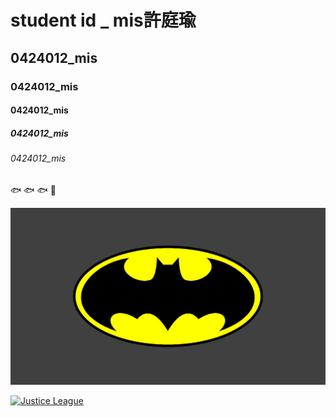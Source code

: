 # student id _ mis許庭瑜
## 0424012_mis
### 0424012_mis
#### 0424012_mis
##### 0424012_mis
###### 0424012_mis

:fish: :fish: :fish:
:date:

![Batman](batman.png "BatMan")

[![Justice League](https://img.youtube.com/vi/StTqXEQ2l-Y/0.jpg)](https://youtu.be/tdFBZTLdt3g "Justice League")
